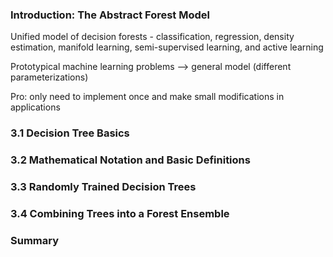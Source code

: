 ### Introduction: The Abstract Forest Model
Unified model of decision forests - classification, regression, density estimation, manifold learning, semi-supervised learning, and active learning

Prototypical machine learning problems --> general model   (different parameterizations)

Pro: only need to implement once and make small modifications in applications

### 3.1 Decision Tree Basics


### 3.2 Mathematical Notation and Basic Definitions

### 3.3 Randomly Trained Decision Trees

### 3.4 Combining Trees into a Forest Ensemble

### Summary

